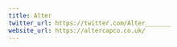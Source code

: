 ```yaml
---
title: Alter
twitter_url: https://twitter.com/Alter_______
website_url: https://altercapco.co.uk/
---
```

